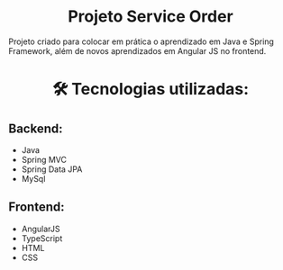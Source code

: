 <h1 align="center"> Projeto Service Order </h1>

<p>Projeto criado para colocar em prática o aprendizado em Java e Spring Framework, além de novos aprendizados em Angular JS no frontend.</p>

<h1 align="center"> 🛠 Tecnologias utilizadas: </h1>

<h2> Backend: </h2>

- Java
- Spring MVC
- Spring Data JPA
- MySql

<h2> Frontend: </h2>

- AngularJS
- TypeScript
- HTML
- CSS
